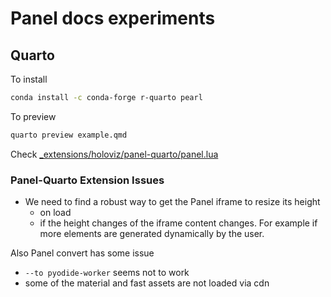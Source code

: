 # Panel docs experiments

## Quarto

To install

```bash
conda install -c conda-forge r-quarto pearl
```

To preview

```bash
quarto preview example.qmd
```

Check [_extensions/holoviz/panel-quarto/panel.lua](_extensions/holoviz/panel-quarto/panel.lua)

### Panel-Quarto Extension Issues

- We need to find a robust way to get the Panel iframe to resize its height
  - on load
  - if the height changes of the iframe content changes. For example if more elements are generated dynamically by the user.

Also Panel convert has some issue

- `--to pyodide-worker` seems not to work
- some of the material and fast assets are not loaded via cdn